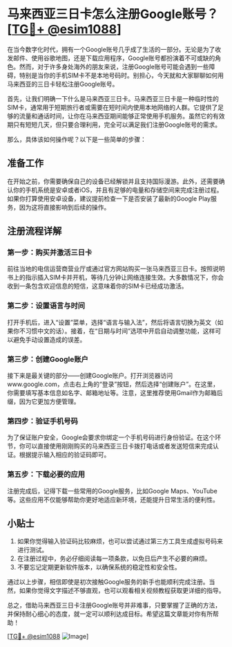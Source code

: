 # 马来西亚三日卡怎么注册Google账号？[[TG💪+ @esim1088](https://t.me/s/esim1088)]

在当今数字化时代，拥有一个Google账号几乎成了生活的一部分。无论是为了收发邮件、使用谷歌地图，还是下载应用程序，Google账号都扮演着不可或缺的角色。然而，对于许多身处海外的朋友来说，注册Google账号可能会遇到一些障碍，特别是当你的手机SIM卡不是本地号码时。别担心，今天就和大家聊聊如何用马来西亚的三日卡轻松注册Google账号。

首先，让我们明确一下什么是马来西亚三日卡。马来西亚三日卡是一种临时性的SIM卡，通常用于短期旅行者或需要在短时间内使用本地网络的人群。它提供了足够的流量和通话时间，让你在马来西亚期间能够正常使用手机服务。虽然它的有效期只有短短几天，但只要合理利用，完全可以满足我们注册Google账号的需求。

那么，具体该如何操作呢？以下是一些简单的步骤：

## 准备工作

在开始之前，你需要确保自己的设备已经解锁并且支持国际漫游。此外，还需要确认你的手机系统是安卓或者iOS，并且有足够的电量和存储空间来完成注册过程。如果你打算使用安卓设备，建议提前检查一下是否安装了最新的Google Play服务，因为这将直接影响到后续的操作。

## 注册流程详解

### 第一步：购买并激活三日卡

前往当地的电信运营商营业厅或通过官方网站购买一张马来西亚三日卡。按照说明书上的指示插入SIM卡并开机，等待几分钟让网络连接生效。大多数情况下，你会收到一条包含欢迎信息的短信，这意味着你的SIM卡已经成功激活。

### 第二步：设置语言与时间

打开手机后，进入“设置”菜单，选择“语言与输入法”，然后将语言切换为英文（如果你不习惯中文的话）。接着，在“日期与时间”选项中开启自动调整功能，这样可以避免手动设置造成的误差。

### 第三步：创建Google账户

接下来是最关键的部分——创建Google账户。打开浏览器访问www.google.com，点击右上角的“登录”按钮，然后选择“创建账户”。在这里，你需要填写基本信息如名字、邮箱地址等。注意，这里推荐使用Gmail作为邮箱后缀，因为它更加方便管理。

### 第四步：验证手机号码

为了保证账户安全，Google会要求你绑定一个手机号码进行身份验证。在这个环节，你可以直接使用刚刚购买的马来西亚三日卡拨打电话或者发送短信来完成认证。根据提示输入相应的验证码即可。

### 第五步：下载必要的应用

注册完成后，记得下载一些常用的Google服务，比如Google Maps、YouTube等。这些应用不仅能够帮助你更好地适应新环境，还能提升日常生活的便利性。

## 小贴士

1. 如果你觉得输入验证码比较麻烦，也可以尝试通过第三方工具生成虚拟号码来进行测试。
2. 在注册过程中，务必仔细阅读每一项条款，以免日后产生不必要的麻烦。
3. 不要忘记定期更新软件版本，以确保系统的稳定性和安全性。

通过以上步骤，相信即使是初次接触Google服务的新手也能顺利完成注册。当然，如果你觉得文字描述不够直观，也可以观看相关视频教程获取更详细的指导。

总之，借助马来西亚三日卡注册Google账号并非难事，只要掌握了正确的方法，并保持耐心细心的态度，就一定可以顺利达成目标。希望这篇文章能对你有所帮助！

[[TG💪+ @esim1088](https://t.me/s/esim1088) ![Image](https://i.postimg.cc/4NQfJmqS/Snipaste-2025-05-13-00-14-12.png)]